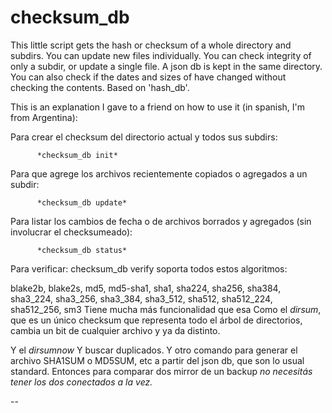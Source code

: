 # checksum_db
This little script gets the hash or checksum of a whole directory and subdirs. You can update new files individually. You can check integrity of only a subdir, or update a single file. A json db is kept in the same directory.  You can also check if the dates and sizes of have changed without checking the contents. Based on 'hash_db'.

This is an explanation I gave to a friend on how to use it (in spanish, I'm from Argentina):

Para crear el checksum del directorio actual y todos sus subdirs:

          *checksum_db init*

Para que agrege los archivos recientemente copiados o agregados a un subdir:

          *checksum_db update*

Para listar los cambios de fecha o de archivos borrados y agregados (sin involucrar el checksumeado):

          *checksum_db status*

Para verificar:      checksum_db verify
soporta todos estos algoritmos:

blake2b, blake2s, md5, md5-sha1, sha1, sha224, sha256, sha384, sha3_224, sha3_256, sha3_384, sha3_512, sha512, sha512_224, sha512_256, sm3
Tiene mucha más funcionalidad que esa
Como el *dirsum*, que es un único checksum que representa todo el árbol de directorios, cambia un bit de cualquier archivo y ya da distinto.

Y el *dirsumnow*
Y buscar duplicados.
Y otro comando para generar el archivo SHA1SUM o MD5SUM, etc a partir del json db, que son lo usual standard.
Entonces para comparar dos mirror de un backup *no necesitás tener los dos conectados a la vez.*


--
